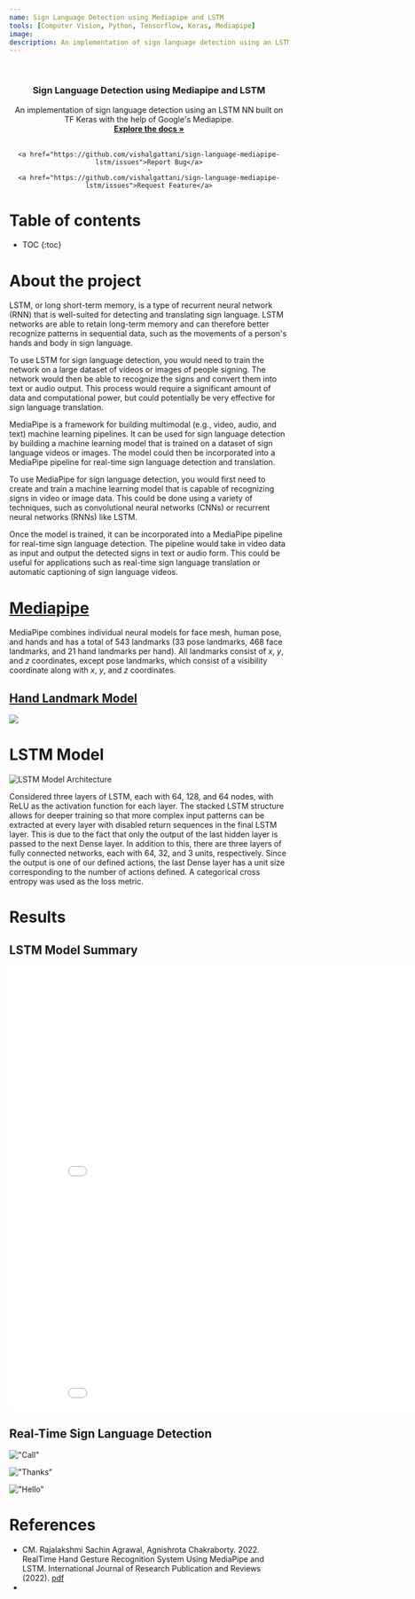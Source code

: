 ```yaml
---
name: Sign Language Detection using Mediapipe and LSTM
tools: [Computer Vision, Python, Tensorflow, Keras, Mediapipe]
image:
description: An implementation of sign language detection using an LSTM NN built on TF Keras and Mediapipe.
---
```


<!-- ![srrs_compressed_cropped](https://user-images.githubusercontent.com/24211929/170116184-5f5ef498-213a-4ac2-b7c5-38e7c6b45394.gif)
 -->

<!-- PROJECT LOGO -->
<br />
<div align="center">


<h3 align="center">Sign Language Detection using Mediapipe and LSTM</h3>

  <p align="center">
    An implementation of sign language detection using an LSTM NN built on TF Keras with the help of Google's Mediapipe.
    <br />
    <a href="https://github.com/vishalgattani/sign-language-mediapipe-lstm"><strong>Explore the docs »</strong></a>
    <br />
    <br />

    <a href="https://github.com/vishalgattani/sign-language-mediapipe-lstm/issues">Report Bug</a>
    ·
    <a href="https://github.com/vishalgattani/sign-language-mediapipe-lstm/issues">Request Feature</a>
  </p>
</div>

# Table of contents

* TOC
{:toc}

# About the project

LSTM, or long short-term memory, is a type of recurrent neural network (RNN) that is well-suited for detecting and translating sign language. LSTM networks are able to retain long-term memory and can therefore better recognize patterns in sequential data, such as the movements of a person's hands and body in sign language.

To use LSTM for sign language detection, you would need to train the network on a large dataset of videos or images of people signing. The network would then be able to recognize the signs and convert them into text or audio output. This process would require a significant amount of data and computational power, but could potentially be very effective for sign language translation.

MediaPipe is a framework for building multimodal (e.g., video, audio, and text) machine learning pipelines. It can be used for sign language detection by building a machine learning model that is trained on a dataset of sign language videos or images. The model could then be incorporated into a MediaPipe pipeline for real-time sign language detection and translation.

To use MediaPipe for sign language detection, you would first need to create and train a machine learning model that is capable of recognizing signs in video or image data. This could be done using a variety of techniques, such as convolutional neural networks (CNNs) or recurrent neural networks (RNNs) like LSTM.

Once the model is trained, it can be incorporated into a MediaPipe pipeline for real-time sign language detection. The pipeline would take in video data as input and output the detected signs in text or audio form. This could be useful for applications such as real-time sign language translation or automatic captioning of sign language videos.

# [Mediapipe](https://google.github.io/mediapipe/)

MediaPipe combines individual neural models for face mesh, human pose, and hands and has a total of 543 landmarks (33 pose landmarks, 468 face landmarks, and 21 hand landmarks per hand). All landmarks consist of $x$, $y$, and $z$ coordinates, except pose landmarks, which consist of a visibility coordinate along with $x$, $y$, and $z$ coordinates.

## [Hand Landmark Model](https://google.github.io/mediapipe/solutions/hands.html)

![](https://mediapipe.dev/images/mobile/hand_landmarks.png)


# LSTM Model

![LSTM Model Architecture](https://github.com/vishalgattani/sign-language-mediapipe-lstm/blob/main/images/LSTM-model.png?raw=true)

Considered three layers of LSTM, each with 64, 128, and 64 nodes, with ReLU as the activation function for each layer. The stacked LSTM structure allows for deeper training so that more complex input patterns can be extracted at every layer with disabled return sequences in the final LSTM layer. This is due to the fact that only the output of the last hidden layer is passed to the next Dense layer. In addition to this, there are three layers of fully connected networks, each with 64, 32, and 3 units, respectively. Since the output is one of our defined actions, the last Dense layer has a unit size corresponding to the number of actions defined. A categorical cross entropy was used as the loss metric.


# Results

## LSTM Model Summary
<iframe width="900" height="400" frameborder="0" scrolling="no" src="//plotly.com/~vishalgattani/181.embed"></iframe>
<iframe width="900" height="400" frameborder="0" scrolling="no" src="//plotly.com/~vishalgattani/183.embed"></iframe>

## Real-Time Sign Language Detection

!["Call"](https://github.com/vishalgattani/sign-language-mediapipe-lstm/blob/main/images/action-result-call.png?raw=true)

!["Thanks"](https://github.com/vishalgattani/sign-language-mediapipe-lstm/blob/main/images/action-result-thanks.png?raw=true)

!["Hello"](https://github.com/vishalgattani/sign-language-mediapipe-lstm/blob/main/images/action-result-hello.png?raw=true)

# References
- CM. Rajalakshmi Sachin Agrawal, Agnishrota Chakraborty. 2022. RealTime Hand Gesture Recognition System Using MediaPipe and LSTM.
International Journal of Research Publication and Reviews (2022). [pdf](https://ijrpr.com/uploads/V3ISSUE4/IJRPR3693.pdf)
-







